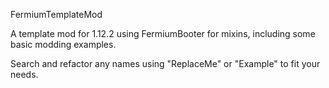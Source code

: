 FermiumTemplateMod

A template mod for 1.12.2 using FermiumBooter for mixins, including some basic modding examples.

Search and refactor any names using "ReplaceMe" or "Example" to fit your needs.
